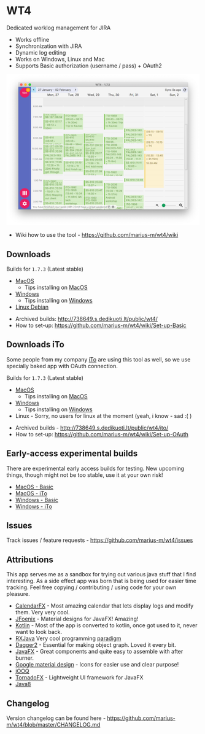 # WT4

Dedicated worklog management for JIRA

* Works offline
* Synchronization with JIRA
* Dynamic log editing
* Works on Windows, Linux and Mac
* Supports Basic authorization (username / pass) + OAuth2

![Main view screenshot](imgs/main.png)

* Wiki how to use the tool - https://github.com/marius-m/wt4/wiki

## Downloads

Builds for `1.7.3` (Latest stable)

* [MacOS](http://738649.s.dedikuoti.lt/public/wt4/WT4-1.7.3.dmg)
  - Tips installing on [MacOS](https://github.com/marius-m/wt4/wiki/Install-Mac)
* [Windows](http://738649.s.dedikuoti.lt/public/wt4/WT4-1.7.3.exe)
  - Tips installing on [Windows](https://github.com/marius-m/wt4/wiki/Install-Win)
* [Linux Debian](http://738649.s.dedikuoti.lt/public/wt4/wt4-1.7.3.deb)

- Archived builds: http://738649.s.dedikuoti.lt/public/wt4/
- How to set-up: https://github.com/marius-m/wt4/wiki/Set-up-Basic
  
## Downloads iTo
Some people from my company [iTo](https://www.ito.lt/) are using this tool as well, so we use specially baked app with OAuth connection. 

Builds for `1.7.3` (Latest stable)

* [MacOS](http://738649.s.dedikuoti.lt/public/wt4/ito/WT4-1.7.3.dmg)
  - Tips installing on [MacOS](https://github.com/marius-m/wt4/wiki/Install-Mac)
* [Windows](http://738649.s.dedikuoti.lt/public/wt4/ito/WT4-1.7.3.exe)
  - Tips installing on [Windows](https://github.com/marius-m/wt4/wiki/Install-Win)
* Linux - Sorry, no users for linux at the moment (yeah, i know - sad :( )

- Archived builds - http://738649.s.dedikuoti.lt/public/wt4/ito/
- How to set-up: https://github.com/marius-m/wt4/wiki/Set-up-OAuth

## Early-access experimental builds
There are experimental early access builds for testing. New upcoming things, though might not be too stable, use it at your own risk!

- [MacOS - Basic](http://738649.s.dedikuoti.lt/public/wt4/eap/WT4-1.7.3.dmg)
- [MacOS - iTo](http://738649.s.dedikuoti.lt/public/wt4/ito/eap/WT4-1.7.3.dmg)
- [Windows - Basic](http://738649.s.dedikuoti.lt/public/wt4/eap/WT4-1.7.0.exe)
- [Windows - iTo](http://738649.s.dedikuoti.lt/public/wt4/ito/eap/WT4-1.7.0.exe)

## Issues

Track issues / feature requests - https://github.com/marius-m/wt4/issues

## Attributions

This app serves me as a sandbox for trying out various java stuff that I find interesting. As a side effect app was born that is being used for easier time tracking. 
Feel free copying / contributing / using code for your own pleasure. 

* [CalendarFX](https://github.com/dlemmermann/CalendarFX) - Most amazing calendar that lets display logs and modify them. Very very cool.
* [JFoenix](http://www.jfoenix.com/) - Material designs for JavaFX! Amazing!
* [Kotlin](https://kotlinlang.org/) - Most of the app is converted to kotlin, once got used to it, never want to look back. 
* [RXJava](https://github.com/ReactiveX/RxJava) Very cool programming [paradigm](http://reactivex.io/)
* [Dagger2](https://github.com/google/dagger) - Essential for making object graph. Loved it every bit.
* [JavaFX](http://docs.oracle.com/javase/8/javase-clienttechnologies.htm) - Great components and quite easy to assemble with after burner.
* [Google material design](https://design.google.com/icons/) - Icons for easier use and clear purpose!
* [jOOQ](https://www.jooq.org/)
* [TornadoFX]() - Lightweight UI framework for JavaFX
* [Java8](http://www.oracle.com/technetwork/java/javase/overview/java8-2100321.html)

## Changelog

Version changelog can be found here - https://github.com/marius-m/wt4/blob/master/CHANGELOG.md
